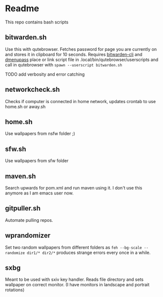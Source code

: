 # Readme

This repo contains bash scripts

## bitwarden.sh

Use this with qutebrowser. Fetches password for page you are currently on and stores it in clipboard for 10 seconds. Requires [bitwarden-cli](https://raw.githubusercontent.com/Argetlami/scripts/master/bash/section-upload?token=AIWCPW2GU43JJ3KXJGELWJS64JURO)
and [dmenupass](https://raw.githubusercontent.com/Argetlami/scripts/master/bash/section-upload?token=AIWCPW2GU43JJ3KXJGELWJS64JURO)
place or link script file in .local/bin/qutebrowser/userscripts and call in qutebrowser with `spawn --userscript bitwarden.sh`

TODO add verbosity and error catching

## networkcheck.sh

Checks if computer is connected in home network, updates crontab to use home.sh or away.sh

## home.sh

Use wallpapers from nsfw folder ;)

## sfw.sh

Use wallpapers from sfw folder

## maven.sh

Search upwards for pom.xml and run maven using it. I don't use this anymore as I am emacs user now.

## gitpuller.sh

Automate pulling repos.

## wprandomizer

Set two random wallpapers from different folders as `feh --bg-scale --randomize dir1/* dir2/*` produces strange errors every once in a while.

## sxbg

Meant to be used with sxiv key handler. Reads file directory and sets wallpaper on correct monitor. (I have monitors in landscape and portrait rotations)
